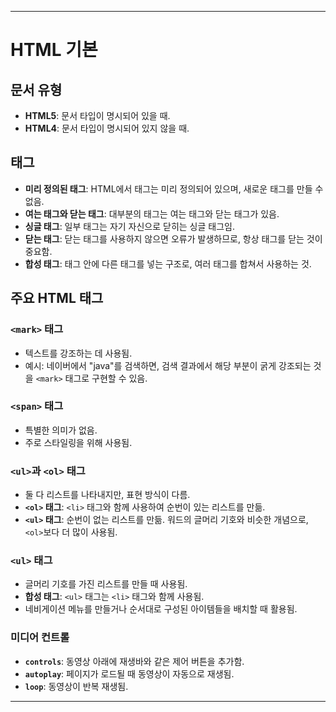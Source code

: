 ***

# HTML 기본

## 문서 유형
- **HTML5**: 문서 타입이 명시되어 있을 때.
- **HTML4**: 문서 타입이 명시되어 있지 않을 때.

## 태그
- **미리 정의된 태그**: HTML에서 태그는 미리 정의되어 있으며, 새로운 태그를 만들 수 없음.
- **여는 태그와 닫는 태그**: 대부분의 태그는 여는 태그와 닫는 태그가 있음.
- **싱글 태그**: 일부 태그는 자기 자신으로 닫히는 싱글 태그임.
- **닫는 태그**: 닫는 태그를 사용하지 않으면 오류가 발생하므로, 항상 태그를 닫는 것이 중요함.
- **합성 태그**: 태그 안에 다른 태그를 넣는 구조로, 여러 태그를 합쳐서 사용하는 것.

## 주요 HTML 태그

### `<mark>` 태그
- 텍스트를 강조하는 데 사용됨.
- 예시: 네이버에서 "java"를 검색하면, 검색 결과에서 해당 부분이 굵게 강조되는 것을 `<mark>` 태그로 구현할 수 있음.

### `<span>` 태그
- 특별한 의미가 없음.
- 주로 스타일링을 위해 사용됨.

### `<ul>`과 `<ol>` 태그
- 둘 다 리스트를 나타내지만, 표현 방식이 다름.
- **`<ol>` 태그**: `<li>` 태그와 함께 사용하여 순번이 있는 리스트를 만듦.
- **`<ul>` 태그**: 순번이 없는 리스트를 만듦. 워드의 글머리 기호와 비슷한 개념으로, `<ol>`보다 더 많이 사용됨.

### `<ul>` 태그
- 글머리 기호를 가진 리스트를 만들 때 사용됨.
- **합성 태그**: `<ul>` 태그는 `<li>` 태그와 함께 사용됨.
- 네비게이션 메뉴를 만들거나 순서대로 구성된 아이템들을 배치할 때 활용됨.

### 미디어 컨트롤
- **`controls`**: 동영상 아래에 재생바와 같은 제어 버튼을 추가함.
- **`autoplay`**: 페이지가 로드될 때 동영상이 자동으로 재생됨.
- **`loop`**: 동영상이 반복 재생됨.

***


